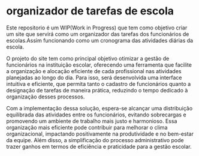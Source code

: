 # organizador de tarefas de escola

 Este repositorio é um WIP(Work in Progress) que tem como objetivo criar um site que servirá como um organizador das tarefas dos funcionários de escolas.Assim funcionando como um cronograma das atividades diárias da escola.
  
 O projeto do site tem como principal objetivo otimizar a gestão de funcionários na instituição escolar, oferecendo uma ferramenta que facilite a organização e alocação eficiente de cada profissional nas atividades planejadas ao longo do dia. Para isso, será desenvolvida uma interface intuitiva e eficiente, que permita tanto o cadastro de funcionários quanto a designação de tarefas de maneira prática, reduzindo o tempo dedicado à organização desses processos.
  
 Com a implementação dessa solução, espera-se alcançar uma distribuição equilibrada das atividades entre os funcionários, evitando sobrecargas e promovendo um ambiente de trabalho mais justo e harmonioso. Essa organização mais eficiente pode contribuir para melhorar o clima organizacional, impactando positivamente na produtividade e no bem-estar da equipe. Além disso, a simplificação do processo administrativo pode trazer ganhos em termos de eficiência e praticidade para a gestão escolar.
